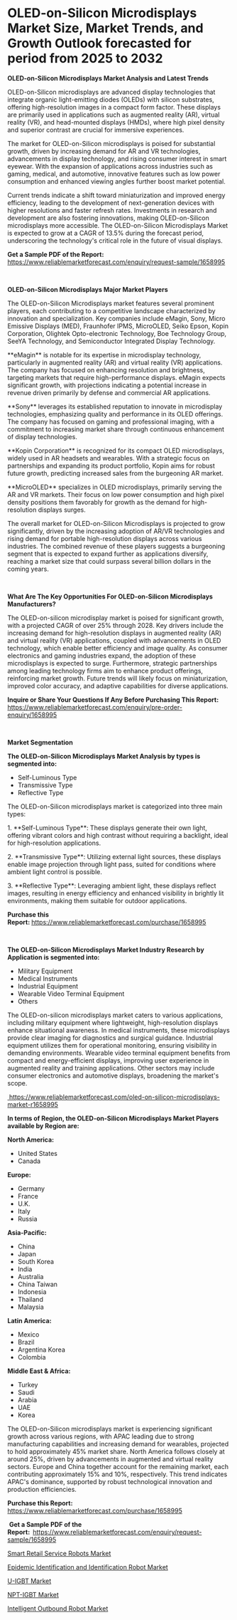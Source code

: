 <p><h1>OLED-on-Silicon Microdisplays Market Size, Market Trends, and Growth Outlook forecasted for period from 2025 to 2032</h1></p><p><strong>OLED-on-Silicon Microdisplays Market Analysis and Latest Trends</strong></p>
<p><p>OLED-on-Silicon microdisplays are advanced display technologies that integrate organic light-emitting diodes (OLEDs) with silicon substrates, offering high-resolution images in a compact form factor. These displays are primarily used in applications such as augmented reality (AR), virtual reality (VR), and head-mounted displays (HMDs), where high pixel density and superior contrast are crucial for immersive experiences.</p><p>The market for OLED-on-Silicon microdisplays is poised for substantial growth, driven by increasing demand for AR and VR technologies, advancements in display technology, and rising consumer interest in smart eyewear. With the expansion of applications across industries such as gaming, medical, and automotive, innovative features such as low power consumption and enhanced viewing angles further boost market potential.</p><p>Current trends indicate a shift toward miniaturization and improved energy efficiency, leading to the development of next-generation devices with higher resolutions and faster refresh rates. Investments in research and development are also fostering innovations, making OLED-on-Silicon microdisplays more accessible. The OLED-on-Silicon Microdisplays Market is expected to grow at a CAGR of 13.5% during the forecast period, underscoring the technology's critical role in the future of visual displays.</p></p>
<p><strong>Get a Sample PDF of the Report:&nbsp;</strong> <a href="https://www.reliablemarketforecast.com/enquiry/request-sample/1658995?utm_campaign=1903&utm_medium=2&utm_source=Github&utm_content=ia&utm_term=23032025&utm_id=oled-on-silicon-microdisplays">https://www.reliablemarketforecast.com/enquiry/request-sample/1658995</a></p>
<p>&nbsp;</p>
<p><strong>OLED-on-Silicon Microdisplays Major Market Players</strong></p>
<p><p>The OLED-on-Silicon Microdisplays market features several prominent players, each contributing to a competitive landscape characterized by innovation and specialization. Key companies include eMagin, Sony, Micro Emissive Displays (MED), Fraunhofer IPMS, MicroOLED, Seiko Epson, Kopin Corporation, Olightek Opto-electronic Technology, Boe Technology Group, SeeYA Technology, and Semiconductor Integrated Display Technology.</p><p>**eMagin** is notable for its expertise in microdisplay technology, particularly in augmented reality (AR) and virtual reality (VR) applications. The company has focused on enhancing resolution and brightness, targeting markets that require high-performance displays. eMagin expects significant growth, with projections indicating a potential increase in revenue driven primarily by defense and commercial AR applications.</p><p>**Sony** leverages its established reputation to innovate in microdisplay technologies, emphasizing quality and performance in its OLED offerings. The company has focused on gaming and professional imaging, with a commitment to increasing market share through continuous enhancement of display technologies.</p><p>**Kopin Corporation** is recognized for its compact OLED microdisplays, widely used in AR headsets and wearables. With a strategic focus on partnerships and expanding its product portfolio, Kopin aims for robust future growth, predicting increased sales from the burgeoning AR market.</p><p>**MicroOLED** specializes in OLED microdisplays, primarily serving the AR and VR markets. Their focus on low power consumption and high pixel density positions them favorably for growth as the demand for high-resolution displays surges.</p><p>The overall market for OLED-on-Silicon Microdisplays is projected to grow significantly, driven by the increasing adoption of AR/VR technologies and rising demand for portable high-resolution displays across various industries. The combined revenue of these players suggests a burgeoning segment that is expected to expand further as applications diversify, reaching a market size that could surpass several billion dollars in the coming years.</p></p>
<p>&nbsp;</p>
<p><strong>What Are The Key Opportunities For OLED-on-Silicon Microdisplays Manufacturers?</strong></p>
<p><p>The OLED-on-silicon microdisplay market is poised for significant growth, with a projected CAGR of over 25% through 2028. Key drivers include the increasing demand for high-resolution displays in augmented reality (AR) and virtual reality (VR) applications, coupled with advancements in OLED technology, which enable better efficiency and image quality. As consumer electronics and gaming industries expand, the adoption of these microdisplays is expected to surge. Furthermore, strategic partnerships among leading technology firms aim to enhance product offerings, reinforcing market growth. Future trends will likely focus on miniaturization, improved color accuracy, and adaptive capabilities for diverse applications.</p></p>
<p><strong>Inquire or Share Your Questions If Any Before Purchasing This Report:</strong> <a href="https://www.reliablemarketforecast.com/enquiry/pre-order-enquiry/1658995?utm_campaign=1903&utm_medium=2&utm_source=Github&utm_content=ia&utm_term=23032025&utm_id=oled-on-silicon-microdisplays">https://www.reliablemarketforecast.com/enquiry/pre-order-enquiry/1658995</a></p>
<p>&nbsp;</p>
<p><strong>Market Segmentation</strong></p>
<p><strong>The OLED-on-Silicon Microdisplays Market Analysis by types is segmented into:</strong></p>
<p><ul><li>Self-Luminous Type</li><li>Transmissive Type</li><li>Reflective Type</li></ul></p>
<p><p>The OLED-on-Silicon microdisplays market is categorized into three main types: </p><p>1. **Self-Luminous Type**: These displays generate their own light, offering vibrant colors and high contrast without requiring a backlight, ideal for high-resolution applications.</p><p>2. **Transmissive Type**: Utilizing external light sources, these displays enable image projection through light pass, suited for conditions where ambient light control is possible.</p><p>3. **Reflective Type**: Leveraging ambient light, these displays reflect images, resulting in energy efficiency and enhanced visibility in brightly lit environments, making them suitable for outdoor applications.</p></p>
<p><strong>Purchase this Report:&nbsp;</strong><a href="https://www.reliablemarketforecast.com/purchase/1658995?utm_campaign=1903&utm_medium=2&utm_source=Github&utm_content=ia&utm_term=23032025&utm_id=oled-on-silicon-microdisplays">https://www.reliablemarketforecast.com/purchase/1658995</a></p>
<p>&nbsp;</p>
<p><strong>The OLED-on-Silicon Microdisplays Market Industry Research by Application is segmented into:</strong></p>
<p><ul><li>Military Equipment</li><li>Medical Instruments</li><li>Industrial Equipment</li><li>Wearable Video Terminal Equipment</li><li>Others</li></ul></p>
<p><p>The OLED-on-silicon microdisplays market caters to various applications, including military equipment where lightweight, high-resolution displays enhance situational awareness. In medical instruments, these microdisplays provide clear imaging for diagnostics and surgical guidance. Industrial equipment utilizes them for operational monitoring, ensuring visibility in demanding environments. Wearable video terminal equipment benefits from compact and energy-efficient displays, improving user experience in augmented reality and training applications. Other sectors may include consumer electronics and automotive displays, broadening the market's scope.</p></p>
<p><a href="https://www.reliablemarketforecast.com/oled-on-silicon-microdisplays-market-r1658995?utm_campaign=1903&utm_medium=2&utm_source=Github&utm_content=ia&utm_term=23032025&utm_id=oled-on-silicon-microdisplays">&nbsp;https://www.reliablemarketforecast.com/oled-on-silicon-microdisplays-market-r1658995</a></p>
<p><strong>In terms of Region, the OLED-on-Silicon Microdisplays Market Players available by Region are:</strong></p>
<p>
    <p> <strong> North America: </strong>
        <ul>
            <li>United States</li>
            <li>Canada</li>
        </ul>
        </p> 
    <p> <strong> Europe: </strong>
        <ul>
            <li>Germany</li>
            <li>France</li>
            <li>U.K.</li>
            <li>Italy</li>
            <li>Russia</li>
        </ul>
        </p> 
    <p> <strong> Asia-Pacific: </strong>
        <ul>
            <li>China</li>
            <li>Japan</li>
            <li>South Korea</li>
            <li>India</li>
            <li>Australia</li>
            <li>China Taiwan</li>
            <li>Indonesia</li>
            <li>Thailand</li>
            <li>Malaysia</li>
        </ul>
        </p> 
    <p> <strong> Latin America: </strong>
        <ul>
            <li>Mexico</li>
            <li>Brazil</li>
            <li>Argentina Korea</li>
            <li>Colombia</li>
        </ul>
        </p> 
    <p> <strong> Middle East & Africa: </strong>
        <ul>
            <li>Turkey</li>
            <li>Saudi</li>
            <li>Arabia</li>
            <li>UAE</li>
            <li>Korea</li>
        </ul>
    </p>
    </p>
<p><p>The OLED-on-Silicon microdisplays market is experiencing significant growth across various regions, with APAC leading due to strong manufacturing capabilities and increasing demand for wearables, projected to hold approximately 45% market share. North America follows closely at around 25%, driven by advancements in augmented and virtual reality sectors. Europe and China together account for the remaining market, each contributing approximately 15% and 10%, respectively. This trend indicates APAC's dominance, supported by robust technological innovation and production efficiencies.</p></p>
<p><strong>Purchase this Report: </strong><a href="https://www.reliablemarketforecast.com/purchase/1658995?utm_campaign=1903&utm_medium=2&utm_source=Github&utm_content=ia&utm_term=23032025&utm_id=oled-on-silicon-microdisplays">https://www.reliablemarketforecast.com/purchase/1658995</a></p>
<p>&nbsp;<strong>Get a Sample PDF of the Report:&nbsp;&nbsp;</strong><a href="https://www.reliablemarketforecast.com/enquiry/request-sample/1658995?utm_campaign=1903&utm_medium=2&utm_source=Github&utm_content=ia&utm_term=23032025&utm_id=oled-on-silicon-microdisplays">https://www.reliablemarketforecast.com/enquiry/request-sample/1658995</a></p>
<p><strong></strong></p>
<p><p><a href="https://github.com/merzafairy04/Market-Research-Report-List-1/blob/main/smart-retail-service-robots-market.md?utm_campaign=1903&utm_medium=2&utm_source=Github&utm_content=ia&utm_term=23032025&utm_id=oled-on-silicon-microdisplays">Smart Retail Service Robots Market</a></p><p><a href="https://github.com/vasosblenksk/Market-Research-Report-List-1/blob/main/epidemic-identification-and-identification-robot-market.md?utm_campaign=1903&utm_medium=2&utm_source=Github&utm_content=ia&utm_term=23032025&utm_id=oled-on-silicon-microdisplays">Epidemic Identification and Identification Robot Market</a></p><p><a href="https://github.com/irfadac/Market-Research-Report-List-5/blob/main/u-igbt-market.md?utm_campaign=1903&utm_medium=2&utm_source=Github&utm_content=ia&utm_term=23032025&utm_id=oled-on-silicon-microdisplays">U-IGBT Market</a></p><p><a href="https://github.com/ashepherd82/Market-Research-Report-List-7/blob/main/npt-igbt-market.md?utm_campaign=1903&utm_medium=2&utm_source=Github&utm_content=ia&utm_term=23032025&utm_id=oled-on-silicon-microdisplays">NPT-IGBT Market</a></p><p><a href="https://github.com/ifsahvadenah/Market-Research-Report-List-1/blob/main/intelligent-outbound-robot-market.md?utm_campaign=1903&utm_medium=2&utm_source=Github&utm_content=ia&utm_term=23032025&utm_id=oled-on-silicon-microdisplays">Intelligent Outbound Robot Market</a></p></p>